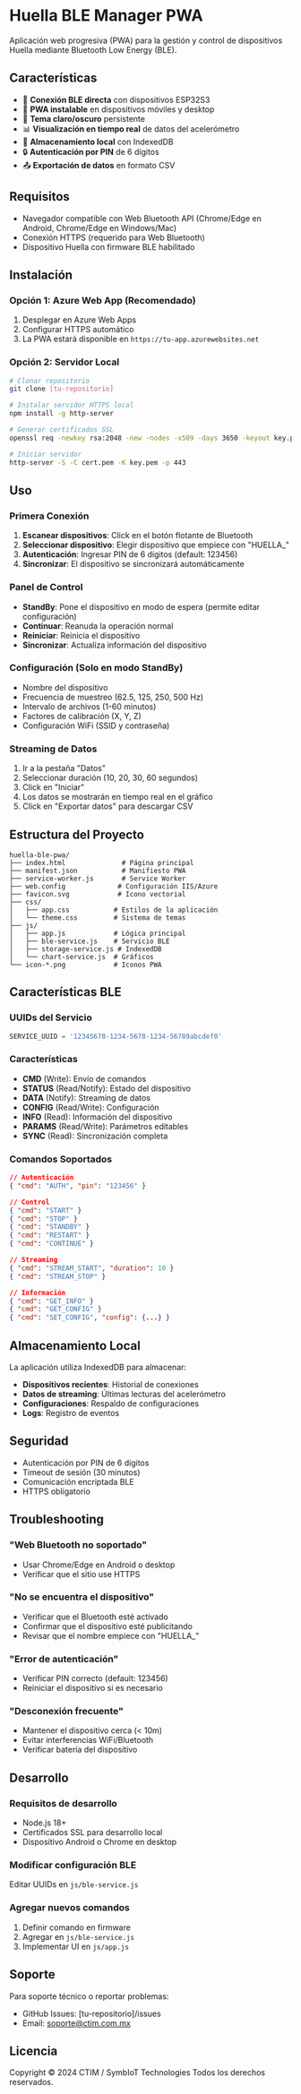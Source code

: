 # Huella BLE Manager PWA

Aplicación web progresiva (PWA) para la gestión y control de dispositivos Huella mediante Bluetooth Low Energy (BLE).

## Características

- 🔌 **Conexión BLE directa** con dispositivos ESP32S3
- 📱 **PWA instalable** en dispositivos móviles y desktop
- 🌙 **Tema claro/oscuro** persistente
- 📊 **Visualización en tiempo real** de datos del acelerómetro
- 💾 **Almacenamiento local** con IndexedDB
- 🔒 **Autenticación por PIN** de 6 dígitos
- 📤 **Exportación de datos** en formato CSV

## Requisitos

- Navegador compatible con Web Bluetooth API (Chrome/Edge en Android, Chrome/Edge en Windows/Mac)
- Conexión HTTPS (requerido para Web Bluetooth)
- Dispositivo Huella con firmware BLE habilitado

## Instalación

### Opción 1: Azure Web App (Recomendado)

1. Desplegar en Azure Web Apps
2. Configurar HTTPS automático
3. La PWA estará disponible en `https://tu-app.azurewebsites.net`

### Opción 2: Servidor Local

```bash
# Clonar repositorio
git clone [tu-repositorio]

# Instalar servidor HTTPS local
npm install -g http-server

# Generar certificados SSL
openssl req -newkey rsa:2048 -new -nodes -x509 -days 3650 -keyout key.pem -out cert.pem

# Iniciar servidor
http-server -S -C cert.pem -K key.pem -p 443
```

## Uso

### Primera Conexión

1. **Escanear dispositivos**: Click en el botón flotante de Bluetooth
2. **Seleccionar dispositivo**: Elegir dispositivo que empiece con "HUELLA_"
3. **Autenticación**: Ingresar PIN de 6 dígitos (default: 123456)
4. **Sincronizar**: El dispositivo se sincronizará automáticamente

### Panel de Control

- **StandBy**: Pone el dispositivo en modo de espera (permite editar configuración)
- **Continuar**: Reanuda la operación normal
- **Reiniciar**: Reinicia el dispositivo
- **Sincronizar**: Actualiza información del dispositivo

### Configuración (Solo en modo StandBy)

- Nombre del dispositivo
- Frecuencia de muestreo (62.5, 125, 250, 500 Hz)
- Intervalo de archivos (1-60 minutos)
- Factores de calibración (X, Y, Z)
- Configuración WiFi (SSID y contraseña)

### Streaming de Datos

1. Ir a la pestaña "Datos"
2. Seleccionar duración (10, 20, 30, 60 segundos)
3. Click en "Iniciar"
4. Los datos se mostrarán en tiempo real en el gráfico
5. Click en "Exportar datos" para descargar CSV

## Estructura del Proyecto

```
huella-ble-pwa/
├── index.html              # Página principal
├── manifest.json           # Manifiesto PWA
├── service-worker.js       # Service Worker
├── web.config             # Configuración IIS/Azure
├── favicon.svg            # Icono vectorial
├── css/
│   ├── app.css           # Estilos de la aplicación
│   └── theme.css         # Sistema de temas
├── js/
│   ├── app.js            # Lógica principal
│   ├── ble-service.js    # Servicio BLE
│   ├── storage-service.js # IndexedDB
│   └── chart-service.js  # Gráficos
└── icon-*.png            # Iconos PWA

```

## Características BLE

### UUIDs del Servicio

```javascript
SERVICE_UUID = '12345678-1234-5678-1234-56789abcdef0'
```

### Características

- **CMD** (Write): Envío de comandos
- **STATUS** (Read/Notify): Estado del dispositivo
- **DATA** (Notify): Streaming de datos
- **CONFIG** (Read/Write): Configuración
- **INFO** (Read): Información del dispositivo
- **PARAMS** (Read/Write): Parámetros editables
- **SYNC** (Read): Sincronización completa

### Comandos Soportados

```json
// Autenticación
{ "cmd": "AUTH", "pin": "123456" }

// Control
{ "cmd": "START" }
{ "cmd": "STOP" }
{ "cmd": "STANDBY" }
{ "cmd": "RESTART" }
{ "cmd": "CONTINUE" }

// Streaming
{ "cmd": "STREAM_START", "duration": 10 }
{ "cmd": "STREAM_STOP" }

// Información
{ "cmd": "GET_INFO" }
{ "cmd": "GET_CONFIG" }
{ "cmd": "SET_CONFIG", "config": {...} }
```

## Almacenamiento Local

La aplicación utiliza IndexedDB para almacenar:

- **Dispositivos recientes**: Historial de conexiones
- **Datos de streaming**: Últimas lecturas del acelerómetro
- **Configuraciones**: Respaldo de configuraciones
- **Logs**: Registro de eventos

## Seguridad

- Autenticación por PIN de 6 dígitos
- Timeout de sesión (30 minutos)
- Comunicación encriptada BLE
- HTTPS obligatorio

## Troubleshooting

### "Web Bluetooth no soportado"
- Usar Chrome/Edge en Android o desktop
- Verificar que el sitio use HTTPS

### "No se encuentra el dispositivo"
- Verificar que el Bluetooth esté activado
- Confirmar que el dispositivo esté publicitando
- Revisar que el nombre empiece con "HUELLA_"

### "Error de autenticación"
- Verificar PIN correcto (default: 123456)
- Reiniciar el dispositivo si es necesario

### "Desconexión frecuente"
- Mantener el dispositivo cerca (< 10m)
- Evitar interferencias WiFi/Bluetooth
- Verificar batería del dispositivo

## Desarrollo

### Requisitos de desarrollo
- Node.js 18+
- Certificados SSL para desarrollo local
- Dispositivo Android o Chrome en desktop

### Modificar configuración BLE
Editar UUIDs en `js/ble-service.js`

### Agregar nuevos comandos
1. Definir comando en firmware
2. Agregar en `js/ble-service.js`
3. Implementar UI en `js/app.js`

## Soporte

Para soporte técnico o reportar problemas:
- GitHub Issues: [tu-repositorio]/issues
- Email: soporte@ctim.com.mx

## Licencia

Copyright © 2024 CTIM / SymbIoT Technologies
Todos los derechos reservados.
